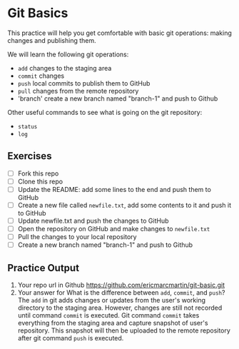 # Git Basics

This practice will help you get comfortable with basic git operations: making changes and publishing them.

We will learn the following git operations:

- `add` changes to the staging area
- `commit` changes
- `push` local commits to publish them to GitHub
- `pull` changes from the remote repository
- 'branch' create a new branch named "branch-1" and push to Github

Other useful commands to see what is going on the git repository:

- `status`
- `log`

## Exercises

- [ ] Fork this repo
- [ ] Clone this repo
- [ ] Update the README: add some lines to the end and push them to GitHub
- [ ] Create a new file called `newfile.txt`, add some contents to it and push it to GitHub
- [ ] Update newfile.txt and push the changes to GitHub
- [ ] Open the repository on GitHub and make changes to `newfile.txt`
- [ ] Pull the changes to your local repository
- [ ] Create a new branch named "branch-1" and push to Github

## Practice Output 
1. Your repo url in Github
https://github.com/ericmarcmartin/git-basic.git
2. Your answer for What is the difference between `add`, `commit`, and `push`?
The `add` in git adds changes or updates from the user's working directory to the staging area. However, changes are still not recorded until command `commit` is executed. Git command `commit` takes everything from the staging area and capture snapshot of user's repository. This snapshot will then be uploaded to the remote repository after git command `push` is executed.